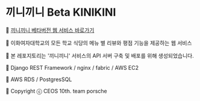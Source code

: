 # 끼니끼니 Beta KINIKINI

🍚 [끼니끼니 베타버전 웹 서비스 바로가기](kinikini.kr)

🍜 이화여자대학교의 모든 학교 식당의 메뉴 별 리뷰와 평점 기능을 제공하는 웹 서비스 

🍛 본 레포지토리는 '끼니끼니' 서비스의 API 서버 구축 및 배포를 위해 생성되었습니다.
  
🍔 Django REST Framework / nginx / fabric / AWS EC2 

🍕 AWS RDS / PostgresSQL

🥓 Copyright ⓒ CEOS 10th. team porsche
